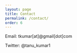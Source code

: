 ```yaml
---
layout: page
title: Contact 
permalink: /contact/
order: 6
---
```







Email: tkumar[at]@gmail[dot]com

Twitter: @tanu_kumar1